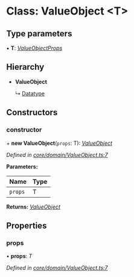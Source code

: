 # Class: ValueObject <**T**>

## Type parameters

▪ **T**: *[ValueObjectProps](../interfaces/valueobjectprops.md)*

## Hierarchy

* **ValueObject**

  ↳ [Datatype](datatype.md)

## Constructors

###  constructor

\+ **new ValueObject**(`props`: T): *[ValueObject](valueobject.md)*

*Defined in [core/domain/ValueObject.ts:7](https://github.com/AlejandroHerr/homieiot.ts/blob/5b71357/src/core/domain/ValueObject.ts#L7)*

**Parameters:**

Name | Type |
------ | ------ |
`props` | T |

**Returns:** *[ValueObject](valueobject.md)*

## Properties

###  props

• **props**: *T*

*Defined in [core/domain/ValueObject.ts:7](https://github.com/AlejandroHerr/homieiot.ts/blob/5b71357/src/core/domain/ValueObject.ts#L7)*
